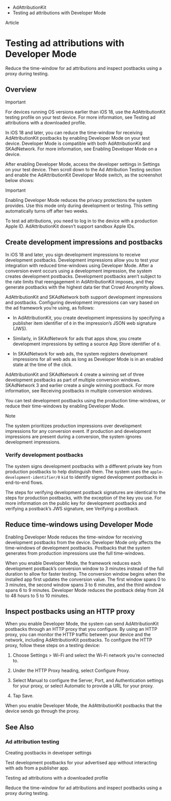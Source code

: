 

- AdAttributionKit
-  Testing ad attributions with Developer Mode 

Article

# Testing ad attributions with Developer Mode

Reduce the time-window for ad attributions and inspect postbacks using a proxy during testing.

## Overview

Important

For devices running OS versions earlier than iOS 18, use the AdAttributionKit testing profile on your test device. For more information, see Testing ad attributions with a downloaded profile.

In iOS 18 and later, you can reduce the time-window for receiving AdAttributionKit postbacks by enabling Developer Mode on your test device. Developer Mode is compatible with both AdAttributionKit and SKAdNetwork. For more information, see Enabling Developer Mode on a device.

After enabling Developer Mode, access the developer settings in Settings on your test device. Then scroll down to the Ad Attribution Testing section and enable the AdAttributionKit Developer Mode switch, as the screenshot below shows:

Important

Enabling Developer Mode reduces the privacy protections the system provides. Use this mode only during development or testing. This setting automatically turns off after two weeks.

To test ad attributions, you need to log in to the device with a production Apple ID. AdAttributionKit doesn’t support sandbox Apple IDs.

## Create development impressions and postbacks

In iOS 18 and later, you sign development impressions to receive development postbacks. Development impressions allow you to test your integration with reduced time-windows using Developer Mode. After a conversion event occurs using a development impression, the system creates development postbacks. Development postbacks aren’t subject to the rate limits that reengagement in AdAttributionKit imposes, and they generate postbacks with the highest data tier that Crowd Anonymity allows.

AdAttributionKit and SKAdNetwork both support development impressions and postbacks. Configuring development impressions can vary based on the ad framework you’re using, as follows:

- In AdAttributionKit, you create development impressions by specifying a publisher item identifier of `0` in the impression’s JSON web signature (JWS).

- Similarly, in SKAdNetwork for ads that apps show, you create development impressions by setting a source App Store identifier of `0`.

- In SKAdNetwork for web ads, the system registers development impressions for all web ads as long as Developer Mode is in an enabled state at the time of the click.

AdAttributionKit and SKAdNetwork 4 create a winning set of three development postbacks as part of multiple conversion windows. SKAdNetwork 3 and earlier create a single winning postback. For more information, see Receiving postbacks in multiple conversion windows.

You can test development postbacks using the production time-windows, or reduce their time-windows by enabling Developer Mode.

Note

The system prioritizes production impressions over development impressions for any conversion event. If production and development impressions are present during a conversion, the system ignores development impressions.

### Verify development postbacks

The system signs development postbacks with a different private key from production postbacks to help distinguish them. The system uses the `apple-development-identifier/0` `kid` to identify signed development postbacks in end-to-end flows.

The steps for verifying development postback signatures are identical to the steps for production postbacks, with the exception of the key you use. For more information on the public key for development postbacks and verifying a postback’s JWS signature, see Verifying a postback.

## Reduce time-windows using Developer Mode

Enabling Developer Mode reduces the time-window for receiving development postbacks from the device. Developer Mode only affects the time-windows of development postbacks. Postbacks that the system generates from production impressions use the full time-windows.

When you enable Developer Mode, the framework reduces each development postback’s conversion window to 3 minutes instead of the full duration to allow for faster testing. The conversion window begins when the installed app first updates the conversion value. The first window spans 0 to 3 minutes, the second window spans 3 to 6 minutes, and the third window spans 6 to 9 minutes. Developer Mode reduces the postback delay from 24 to 48 hours to 5 to 10 minutes.

## Inspect postbacks using an HTTP proxy

When you enable Developer Mode, the system can send AdAttributionKit postbacks through an HTTP proxy that you configure. By using an HTTP proxy, you can monitor the HTTP traffic between your device and the network, including AdAttributionKit postbacks. To configure the HTTP proxy, follow these steps on a testing device:

1.  Choose Settings \> Wi-Fi and select the Wi-Fi network you’re connected to.

2.  Under the HTTP Proxy heading, select Configure Proxy.

3.  Select Manual to configure the Server, Port, and Authentication settings for your proxy, or select Automatic to provide a URL for your proxy.

4.  Tap Save.

When you enable Developer Mode, the AdAttributionKit postbacks that the device sends go through the proxy.

## See Also

### Ad attribution testing

Creating postbacks in developer settings

Test development postbacks for your advertised app without interacting with ads from a publisher app.

Testing ad attributions with a downloaded profile

Reduce the time-window for ad attributions and inspect postbacks using a proxy during testing.

